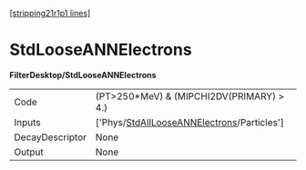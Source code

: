 [[stripping21r1p1 lines]](./stripping21r1p1-index)

# StdLooseANNElectrons

**FilterDesktop/StdLooseANNElectrons**

|                 |                                                                                                           |
|-----------------|-----------------------------------------------------------------------------------------------------------|
| Code            | (PT\>250\*MeV) & (MIPCHI2DV(PRIMARY) \> 4.)                                                               |
| Inputs          | ['Phys/[StdAllLooseANNElectrons](./stripping21r1p1-commonparticles-stdalllooseannelectrons)/Particles'] |
| DecayDescriptor | None                                                                                                      |
| Output          | None                                                                                                      |
